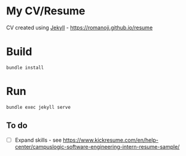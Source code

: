 # My CV/Resume

CV created using [Jekyll](https://jekyllrb.com/) - https://romanoji.github.io/resume

# Build

```
bundle install
```

# Run

```
bundle exec jekyll serve
```

## To do
- [ ] Expand skills - see https://www.kickresume.com/en/help-center/campuslogic-software-engineering-intern-resume-sample/